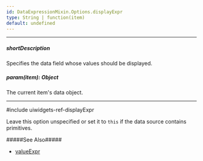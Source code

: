 ```yaml
---
id: DataExpressionMixin.Options.displayExpr
type: String | function(item)
default: undefined
---
```

---
##### shortDescription
Specifies the data field whose values should be displayed.

##### param(item): Object
The current item's data object.

---
#include uiwidgets-ref-displayExpr

Leave this option unspecified or set it to `this` if the data source contains primitives.

#####See Also#####
- [valueExpr]({basewidgetpath}/Configuration/#valueExpr)